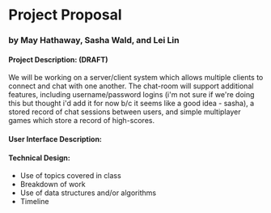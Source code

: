 # Project Proposal
### by May Hathaway, Sasha Wald, and Lei Lin


#### Project Description: (DRAFT)
We will be working on a server/client system which allows multiple clients to connect and chat with one another. The chat-room will support additional features, including username/password logins (i'm not sure if we're doing this but thought i'd add it for now b/c it seems like a good idea - sasha), a stored record of chat sessions between users, and simple multiplayer games which store a record of high-scores.

#### User Interface Description: 

#### Technical Design: 
- Use of topics covered in class
- Breakdown of work
- Use of data structures and/or algorithms
- Timeline
